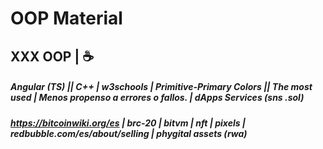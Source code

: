 # OOP Material
## XXX OOP | ☕
##### Angular (TS) || C++ | w3schools | Primitive-Primary Colors || The most used | Menos propenso a errores o fallos. | dApps Services (sns .sol)
##### https://bitcoinwiki.org/es | brc-20 | bitvm | nft | pixels | redbubble.com/es/about/selling | phygital assets (rwa)

